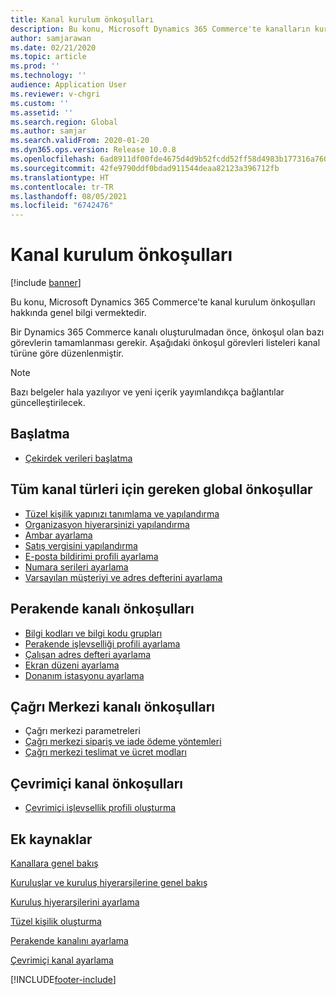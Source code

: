 ```yaml
---
title: Kanal kurulum önkoşulları
description: Bu konu, Microsoft Dynamics 365 Commerce'te kanalların kurulum önkoşulları hakkında genel bilgi vermektedir.
author: samjarawan
ms.date: 02/21/2020
ms.topic: article
ms.prod: ''
ms.technology: ''
audience: Application User
ms.reviewer: v-chgri
ms.custom: ''
ms.assetid: ''
ms.search.region: Global
ms.author: samjar
ms.search.validFrom: 2020-01-20
ms.dyn365.ops.version: Release 10.0.8
ms.openlocfilehash: 6ad8911df00fde4675d4d9b52fcdd52ff58d4983b177316a7606de277328226b
ms.sourcegitcommit: 42fe9790ddf0bdad911544deaa82123a396712fb
ms.translationtype: HT
ms.contentlocale: tr-TR
ms.lasthandoff: 08/05/2021
ms.locfileid: "6742476"
---
```

# <a name="channel-setup-prerequisites"></a>Kanal kurulum önkoşulları

[!include [banner](includes/banner.md)]

Bu konu, Microsoft Dynamics 365 Commerce'te kanal kurulum önkoşulları hakkında genel bilgi vermektedir.

Bir Dynamics 365 Commerce kanalı oluşturulmadan önce, önkoşul olan bazı görevlerin tamamlanması gerekir. Aşağıdaki önkoşul görevleri listeleri kanal türüne göre düzenlenmiştir.

> [!NOTE]
> Bazı belgeler hala yazılıyor ve yeni içerik yayımlandıkça bağlantılar güncelleştirilecek.

## <a name="initialization"></a>Başlatma

- [Çekirdek verileri başlatma](enable-configure-retail-functionality.md)

## <a name="global-prerequisities-required-for-all-channel-types"></a>Tüm kanal türleri için gereken global önkoşullar

- [Tüzel kişilik yapınızı tanımlama ve yapılandırma](channels-legal-entities.md) 
- [Organizasyon hiyerarşinizi yapılandırma](channels-org-hierarchies.md)
- [Ambar ayarlama](channels-setup-warehouse.md)
- [Satış vergisini yapılandırma](../finance/general-ledger/indirect-taxes-overview.md?toc=/dynamics365/commerce/toc.json)
- [E-posta bildirimi profili ayarlama](email-notification-profiles.md)
- [Numara serileri ayarlama](../fin-ops-core/fin-ops/organization-administration/number-sequence-overview.md?toc=/dynamics365/commerce/toc.json)
- [Varsayılan müşteriyi ve adres defterini ayarlama](default-customer.md)
<!--
- [Configure commerce parameters](commerce-parameters.md)
-->

## <a name="retail-channel-prerequisites"></a>Perakende kanalı önkoşulları

- [Bilgi kodları ve bilgi kodu grupları](info-codes-retail.md)
- [Perakende işlevselliği profili ayarlama](retail-functionality-profile.md)
- [Çalışan adres defteri ayarlama](new-address-book.md)
- [Ekran düzeni ayarlama](pos-screen-layouts.md)
- [Donanım istasyonu ayarlama](retail-hardware-station-configuration-installation.md)

## <a name="call-center-channel-prerequisites"></a>Çağrı Merkezi kanalı önkoşulları

- Çağrı merkezi parametreleri
- [Çağrı merkezi sipariş ve iade ödeme yöntemleri](work-with-payments.md)
- [Çağrı merkezi teslimat ve ücret modları](configure-call-center-delivery.md)

## <a name="online-channel-prerequisites"></a>Çevrimiçi kanal önkoşulları

- [Çevrimiçi işlevsellik profili oluşturma](online-functionality-profile.md)

## <a name="additional-resources"></a>Ek kaynaklar

[Kanallara genel bakış](channels-overview.md)

[Kuruluşlar ve kuruluş hiyerarşilerine genel bakış](../fin-ops-core/fin-ops/organization-administration/organizations-organizational-hierarchies.md?toc=/dynamics365/commerce/toc.json)

[Kuruluş hiyerarşilerini ayarlama](channels-org-hierarchies.md)

[Tüzel kişilik oluşturma](channels-legal-entities.md)

[Perakende kanalını ayarlama](channel-setup-retail.md)
    
[Çevrimiçi kanal ayarlama](channel-setup-online.md)


[!INCLUDE[footer-include](../includes/footer-banner.md)]
